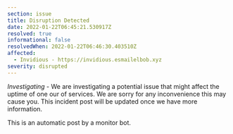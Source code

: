 ```yaml
---
section: issue
title: Disruption Detected
date: 2022-01-22T06:45:21.530917Z
resolved: true
informational: false
resolvedWhen: 2022-01-22T06:46:30.403510Z
affected:
  - Invidious - https://invidious.esmailelbob.xyz
severity: disrupted
---
```

*Investigating* - We are investigating a potential issue that might affect the uptime of one our of services. We are sorry for any inconvenience this may cause you. This incident post will be updated once we have more information.

This is an automatic post by a monitor bot.
        